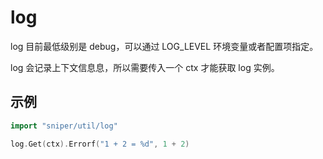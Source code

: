 # log

log 目前最低级别是 debug，可以通过 LOG_LEVEL 环境变量或者配置项指定。

log 会记录上下文信息息，所以需要传入一个 ctx 才能获取 log 实例。

## 示例
```go
import "sniper/util/log"

log.Get(ctx).Errorf("1 + 2 = %d", 1 + 2)
```
